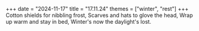 +++
date = "2024-11-17"
title = "17.11.24"
themes = ["winter", "rest"]
+++
Cotton shields for nibbling frost,
Scarves and hats to glove the head,
Wrap up warm and stay in bed,
Winter's now the daylight's lost.
